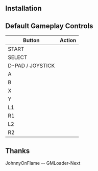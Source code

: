 ## Installation


## Default Gameplay Controls
| Button            | Action |
|--                 |--|
| START             | |
| SELECT            | |
| D-PAD / JOYSTICK  | |
| A                 | |
| B                 | |
| X                 | |
| Y                 | |
| L1                | |
| R1                | |
| L2                | |
| R2                | |

## Thanks

JohnnyOnFlame -- GMLoader-Next  